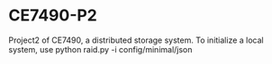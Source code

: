 # CE7490-P2
Project2 of CE7490, a distributed storage system.
To initialize a local system, use python raid.py -i config/minimal/json